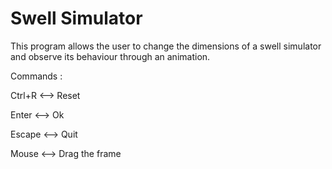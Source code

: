 # Swell Simulator
This program allows the user to change the dimensions of a swell simulator and observe its behaviour through an animation.

Commands :

Ctrl+R <--> Reset

Enter <--> Ok

Escape <--> Quit

Mouse <--> Drag the frame
